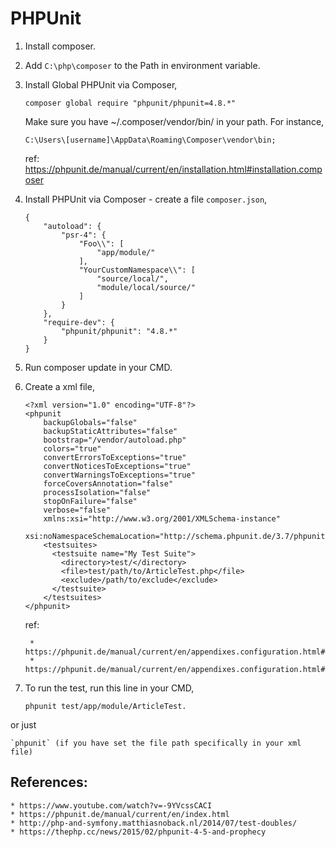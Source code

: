 # PHPUnit

1. Install composer.

2. Add `C:\php\composer` to the Path in environment variable.

3. Install Global PHPUnit via Composer,

    `composer global require "phpunit/phpunit=4.8.*"`

    Make sure you have ~/.composer/vendor/bin/ in your path. For instance,

    `C:\Users\[username]\AppData\Roaming\Composer\vendor\bin;`

    ref: https://phpunit.de/manual/current/en/installation.html#installation.composer

4. Install PHPUnit via Composer - create a file `composer.json`,

    ```
    {
        "autoload": {
            "psr-4": {
                "Foo\\": [
                    "app/module/"
                ],
                "YourCustomNamespace\\": [
                    "source/local/",
                    "module/local/source/"
                ]
            }
        },
        "require-dev": {
            "phpunit/phpunit": "4.8.*"
        }
    }
    ```

5. Run composer update in your CMD.

6. Create a xml file,

    ```
    <?xml version="1.0" encoding="UTF-8"?>
    <phpunit
        backupGlobals="false"
        backupStaticAttributes="false"
        bootstrap="/vendor/autoload.php"
        colors="true"
        convertErrorsToExceptions="true"
        convertNoticesToExceptions="true"
        convertWarningsToExceptions="true"
        forceCoversAnnotation="false"
        processIsolation="false"
        stopOnFailure="false"
        verbose="false"
        xmlns:xsi="http://www.w3.org/2001/XMLSchema-instance"
        xsi:noNamespaceSchemaLocation="http://schema.phpunit.de/3.7/phpunit.xsd">
        <testsuites>
          <testsuite name="My Test Suite">
            <directory>test/</directory>
            <file>test/path/to/ArticleTest.php</file>
            <exclude>/path/to/exclude</exclude>
          </testsuite>
        </testsuites>
    </phpunit>
    ```

    ref:

        * https://phpunit.de/manual/current/en/appendixes.configuration.html#appendixes.configuration.testsuites
        * https://phpunit.de/manual/current/en/appendixes.configuration.html#appendixes.configuration.phpunit

7. To run the test, run this line in your CMD,

    `phpunit test/app/module/ArticleTest.`

or just

    `phpunit` (if you have set the file path specifically in your xml file)

## References:

    * https://www.youtube.com/watch?v=-9YVcssCACI
    * https://phpunit.de/manual/current/en/index.html
    * http://php-and-symfony.matthiasnoback.nl/2014/07/test-doubles/
    * https://thephp.cc/news/2015/02/phpunit-4-5-and-prophecy
